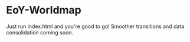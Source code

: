 # EoY-Worldmap

Just run index.html and you're good to go! Smoother transitions and data consolidation coming soon.
